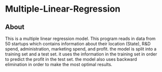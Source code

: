 # Multiple-Linear-Regression

## About
 This is a multiple linear regression model. This program reads in data from 50 startups which contains information about their location (State), R&D spend, administration, marketing spend, and profit. the model is split into a training set and a test set. it uses the information in the training set in order to predict the profit in the test set. the model also uses backward elimination in order to make the most optimal results.
